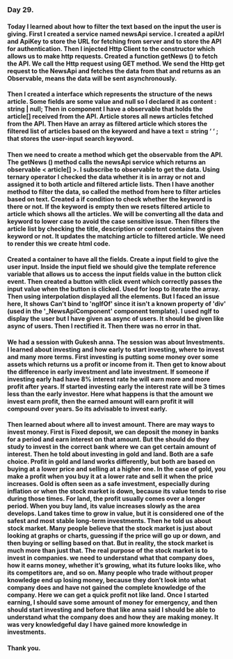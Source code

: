 ### Day 29.
#### Today I learned about how to filter the text based on the input the user is giving.  First I created a service named newsApi service. I created a apiUrl and ApiKey to store the URL for fetching from server and to store the API for authentication. Then I injected Http Client to the constructor which allows us to make http requests. Created a function getNews () to fetch the API. We call the Http request using GET method. We send the Http get request to the NewsApi and fetches the data from that and returns as an Observable<any>, means the data will be sent asynchronously. 
#### Then I created a interface which represents the structure of the news article. Some fields are some  value and null so I declared it as content : string | null; Then in component I have a observable that holds the article[] received from the API. Article stores all news articles fetched from the API. Then Have an array as filtered article which stores the filtered list of articles based on the keyword and have a text = string ‘ ‘ ; that stores the user-input search keyword.
#### Then we need to create a method which get the observable from the API. The  getNews () method calls the newsApi service which returns an observable < article[] >. I subscribe to observable to get the data. Using ternary operator I checked the data whether it is in array or not and assigned it to both article and filtered article lists. Then I have another method to filter the data, so called the method from here to filter articles based on text. Created a if condition to check whether the keyword is there or not. If the keyword is empty then we resets filtered article to article which shows all the articles. We will be converting all the data and keyword to lower case to avoid the case sensitive issue. Then filters the article list by checking the title, description or content contains the given keyword or not. It updates the matching article to filtered article. We need to render this we create html code.
#### Created a container to have all the fields. Create a input field to give the user input. Inside the input field we should give the template reference variable that allows us to access the input fields value in the button click event. Then created a button with click event which correctly passes the input value when the button is clicked. Used for loop to iterate the array. Then using interpolation displayed all the elements. But I faced an issue here, It shows Can't bind to 'ngIfOf' since it isn't a known property of 'div' (used in the '_NewsApiComponent' component template). I used ngIf to display the user but I have given as async of users. It should be given like async of users. Then I rectified it. Then there was no error in that. 
#### We had a session with Gukesh anna. The session was about Investments. I learned about investing and how early to start investing, where to invest and many more terms. First investing is putting some money over some assets which returns us a profit or income from it. Then get to know about the difference in early investment and late investment. If someone if investing early had have 8% interest rate he will earn more and more profit after years. If started investing early the interest rate will be 3 times less than the early investor. Here what happens is that the amount we invest earn profit, then the earned amount will earn profit it will compound over years. So its advisable to invest early. 
#### Then learned about where all to invest amount. There are may ways to invest money. First is Fixed deposit, we can deposit the money in banks for a period and earn interest on that amount. But the should do they study to invest in the correct bank where we can get certain amount of interest.  Then he told about investing in gold and land. Both are a safe choice. Profit in gold and land works differently, but both are based on buying at a lower price and selling at a higher one. In the case of gold, you make a profit when you buy it at a lower rate and sell it when the price increases. Gold is often seen as a safe investment, especially during inflation or when the stock market is down, because its value tends to rise during those times. For land, the profit usually comes over a longer period. When you buy land, its value increases slowly as the area develops. Land takes time to grow in value, but it is considered one of the safest and most stable long-term investments. Then he told us about stock market. Many people believe that the stock market is just about looking at graphs or charts, guessing if the price will go up or down, and then buying or selling based on that. But in reality, the stock market is much more than just that. The real purpose of the stock market is to invest in companies. we need to understand what that company does, how it earns money, whether it’s growing, what its future looks like, who its competitors are, and so on. Many people who trade without proper knowledge end up losing money, because they don’t look into what company does and have not gained the complete knowledge of the company. Here we can get a quick profit not like land. Once I started earning, I should save some amount of money for emergency, and then should start investing and before that like anna said I should be able to understand what the company does and how they are making money. It was very knowledgeful day I have gained more knowledge in investments.
#### Thank you.
